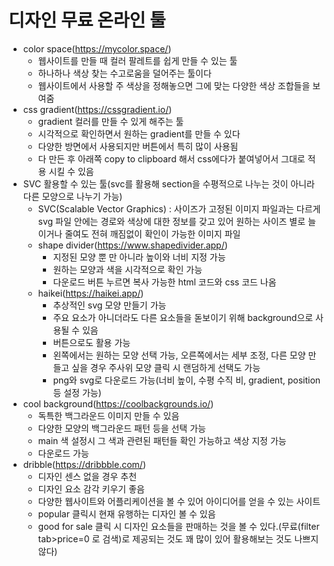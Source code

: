# 디자인 무료 온라인 툴

- color space(https://mycolor.space/)
  - 웹사이트를 만들 때 컬러 팔레트를 쉽게 만들 수 있는 툴
  - 하나하나 색상 찾는 수고로움을 덜어주는 툴이다
  - 웹사이트에서 사용할 주 색상을 정해놓으면 그에 맞는 다양한 색상 조합들을 보여줌
- css gradient(https://cssgradient.io/)
  - gradient 컬러를 만들 수 있게 해주는 툴
  - 시각적으로 확인하면서 원하는 gradient를 만들 수 있다
  - 다양한 방면에서 사용되지만 버튼에서 특히 많이 사용됨
  - 다 만든 후 아래쪽 copy to clipboard 해서 css에다가 붙여넣어서 그대로 적용 시킬 수 있음
- SVC 활용할 수 있는 툴(svc를 활용해 section을 수평적으로 나누는 것이 아니라 다른 모양으로 나누기 가능)
  - SVC(Scalable Vector Graphics) : 사이즈가 고정된 이미지 파일과는 다르게 svg 파일 안에는 경로와 색상에 대한 정보를 갖고 있어 원하는 사이즈 별로 늘이거나 줄여도 전혀 깨짐없이 확인이 가능한 이미지 파일
  - shape divider(https://www.shapedivider.app/)
    - 지정된 모양 뿐 만 아니라 높이와 너비 지정 가능
    - 원하는 모양과 색을 시각적으로 확인 가능
    - 다운로드 버튼 누르면 복사 가능한 html 코드와 css 코드 나옴
  - haikei(https://haikei.app/)
    - 추상적인 svg 모양 만들기 가능
    - 주요 요소가 아니더라도 다른 요소들을 돋보이기 위해 background으로 사용될 수 있음
    - 버튼으로도 활용 가능
    - 왼쪽에서는 원하는 모양 선택 가능, 오른쪽에서는 세부 조정, 다른 모양 만들고 싶을 경우 주사위 모양 클릭 시 랜덤하게 선택도 가능
    - png와 svg로 다운로드 가능(너비 높이, 수평 수직 비, gradient, position 등 설정 가능)
- cool background(https://coolbackgrounds.io/)
  - 독특한 백그라운드 이미지 만들 수 있음
  - 다양한 모양의 백그라운드 패턴 등을 선택 가능
  - main 색 설정시 그 색과 관련된 패턴들 확인 가능하고 색상 지정 가능
  - 다운로드 가능
- dribble(https://dribbble.com/)
  - 디자인 센스 없을 경우 추천
  - 디자인 요소 감각 키우기 좋음
  - 다양한 웹사이트와 어플리케이션을 볼 수 있어 아이디어를 얻을 수 있는 사이트
  - popular 클릭시 현재 유행하는 디자인 볼 수 있음
  - good for sale 클릭 시 디자인 요소들을 판매하는 것을 볼 수 있다.(무료(filter tab>price=0 로 검색)로 제공되는 것도 꽤 많이 있어 활용해보는 것도 나쁘지 않다)
